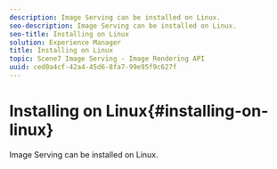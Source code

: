 ```yaml
---
description: Image Serving can be installed on Linux.
seo-description: Image Serving can be installed on Linux.
seo-title: Installing on Linux
solution: Experience Manager
title: Installing on Linux
topic: Scene7 Image Serving - Image Rendering API
uuid: ced0a4cf-42a4-45d6-8fa7-99e95f9c627f
---
```


# Installing on Linux{#installing-on-linux}

Image Serving can be installed on Linux.

